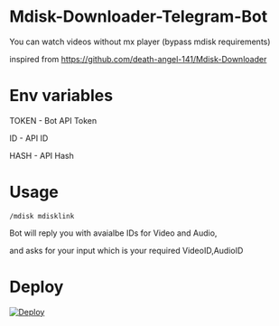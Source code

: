 # Mdisk-Downloader-Telegram-Bot

You can watch videos without mx player (bypass mdisk requirements)

inspired from https://github.com/death-angel-141/Mdisk-Downloader

# Env variables

TOKEN - Bot API Token

ID - API ID

HASH - API Hash

# Usage

```
/mdisk mdisklink
```

Bot will reply you with avaialbe IDs for Video and Audio, 

and asks for your input which is your required VideoID,AudioID

# Deploy


<a href="https://heroku.com/deploy?template=https://github.com/bipinkrish/mdisk-downloader-telegram-bot & env[SLACK_SUBDOMAIN]=testdomain"><img src="https://www.herokucdn.com/deploy/button.svg" alt="Deploy">
